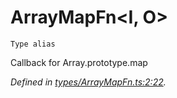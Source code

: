 # ArrayMapFn\<I, O>
`Type alias`

Callback for Array.prototype.map

*Defined in [types/ArrayMapFn.ts:2:22](https://github.com/Alorel/rxutils/blob/f3e643f/src/types/ArrayMapFn.ts#L2).*